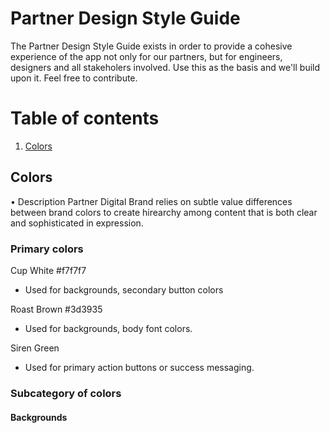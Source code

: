 # Partner Design Style Guide

The Partner Design Style Guide exists in order to provide a cohesive experience of the app not only for our partners, but for engineers, designers and all stakeholers involved. 
Use this as the basis and we'll build upon it. Feel free to contribute.

# Table of contents
1. [Colors](#colors)

## Colors
• Description
Partner Digital Brand relies on subtle value differences between brand colors to create hirearchy among content that is both clear and sophisticated in expression.

### Primary colors

Cup White #f7f7f7
- Used for backgrounds, secondary button colors

Roast Brown #3d3935
- Used for backgrounds, body font colors.

Siren Green 
- Used for primary action buttons or success messaging.

### Subcategory of colors

#### Backgrounds 

